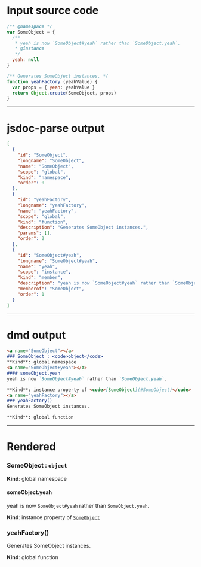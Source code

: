 # Input source code
```js
/** @namespace */
var SomeObject = {
  /**
   * yeah is now `SomeObject#yeah` rather than `SomeObject.yeah`.
   * @instance
   */
  yeah: null
}

/** Generates SomeObject instances. */
function yeahFactory (yeahValue) {
  var props = { yeah: yeahValue }
  return Object.create(SomeObject, props)
}

```

* * * 

# jsdoc-parse output
```json
[
  {
    "id": "SomeObject",
    "longname": "SomeObject",
    "name": "SomeObject",
    "scope": "global",
    "kind": "namespace",
    "order": 0
  },
  {
    "id": "yeahFactory",
    "longname": "yeahFactory",
    "name": "yeahFactory",
    "scope": "global",
    "kind": "function",
    "description": "Generates SomeObject instances.",
    "params": [],
    "order": 2
  },
  {
    "id": "SomeObject#yeah",
    "longname": "SomeObject#yeah",
    "name": "yeah",
    "scope": "instance",
    "kind": "member",
    "description": "yeah is now `SomeObject#yeah` rather than `SomeObject.yeah`.",
    "memberof": "SomeObject",
    "order": 1
  }
]
```

* * * 

# dmd output
```markdown
<a name="SomeObject"></a>
### SomeObject : <code>object</code>
**Kind**: global namespace  
<a name="SomeObject+yeah"></a>
#### someObject.yeah
yeah is now `SomeObject#yeah` rather than `SomeObject.yeah`.

**Kind**: instance property of <code>[SomeObject](#SomeObject)</code>  
<a name="yeahFactory"></a>
### yeahFactory()
Generates SomeObject instances.

**Kind**: global function  
```

* * * 

# Rendered
<a name="SomeObject"></a>
### SomeObject : <code>object</code>
**Kind**: global namespace  
<a name="SomeObject+yeah"></a>
#### someObject.yeah
yeah is now `SomeObject#yeah` rather than `SomeObject.yeah`.

**Kind**: instance property of <code>[SomeObject](#SomeObject)</code>  
<a name="yeahFactory"></a>
### yeahFactory()
Generates SomeObject instances.

**Kind**: global function  
